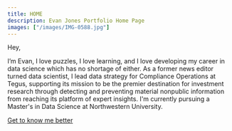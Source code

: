 ```yaml
---
title: HOME
description: Evan Jones Portfolio Home Page
images: ["/images/IMG-0588.jpg"]
---
```


Hey,

I’m Evan, I love puzzles, I love learning, and I love developing my career in data science which has no shortage of either. As a former news editor turned data scientist, I lead data strategy for Compliance Operations at Tegus, supporting its mission to be the premier destination for investment research through detecting and preventing material nonpublic information from reaching its platform of expert insights. I'm currently pursuing a Master's in Data Science at Northwestern University.  


[Get to know me better](/about "Get to know me better")